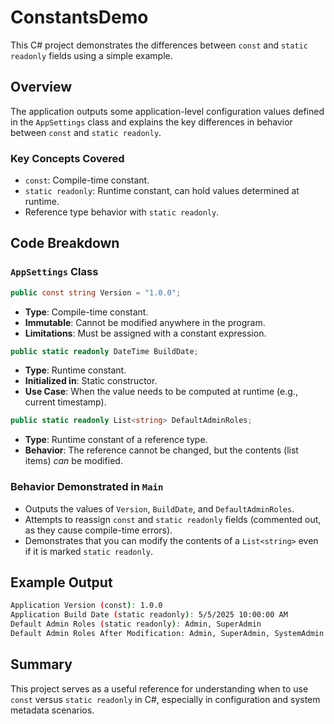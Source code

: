 # ConstantsDemo

This C# project demonstrates the differences between `const` and `static readonly` fields using a simple example.

## Overview

The application outputs some application-level configuration values defined in the `AppSettings` class and explains the key differences in behavior between `const` and `static readonly`.

### Key Concepts Covered

- `const`: Compile-time constant.
- `static readonly`: Runtime constant, can hold values determined at runtime.
- Reference type behavior with `static readonly`.

## Code Breakdown

### `AppSettings` Class

```csharp
public const string Version = "1.0.0";
```

- **Type**: Compile-time constant.
- **Immutable**: Cannot be modified anywhere in the program.
- **Limitations**: Must be assigned with a constant expression.

```csharp
public static readonly DateTime BuildDate;
```

- **Type**: Runtime constant.
- **Initialized in**: Static constructor.
- **Use Case**: When the value needs to be computed at runtime (e.g., current timestamp).

```csharp
public static readonly List<string> DefaultAdminRoles;
```

- **Type**: Runtime constant of a reference type.
- **Behavior**: The reference cannot be changed, but the contents (list items) _can_ be modified.

### Behavior Demonstrated in `Main`

- Outputs the values of `Version`, `BuildDate`, and `DefaultAdminRoles`.
- Attempts to reassign `const` and `static readonly` fields (commented out, as they cause compile-time errors).
- Demonstrates that you can modify the contents of a `List<string>` even if it is marked `static readonly`.

## Example Output

```bash
Application Version (const): 1.0.0
Application Build Date (static readonly): 5/5/2025 10:00:00 AM
Default Admin Roles (static readonly): Admin, SuperAdmin
Default Admin Roles After Modification: Admin, SuperAdmin, SystemAdmin
```

## Summary

This project serves as a useful reference for understanding when to use `const` versus `static readonly` in C#, especially in configuration and system metadata scenarios.

